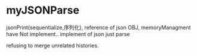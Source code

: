 # myJSONParse
jsonPrint(sequentialize,序列化), reference of json OBJ, memoryManagment have Not implement..
implement of json just parse


refusing to merge unrelated histories.
